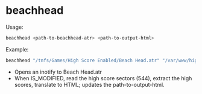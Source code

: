 # beachhead

Usage:

```sh
beachhead <path-to-beachhead-atr> <path-to-output-html>
```

Example:
```sh
beachhead "/tnfs/Games/High Score Enabled/Beach Head.atr" "/var/www/high-scores/beachhead.html"
```

* Opens an inotify to Beach Head.atr
* When IS_MODIFIED, read the high score sectors (544), extract the high scores, translate to HTML; updates the path-to-output-html.

